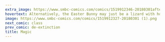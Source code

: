 ```yaml
---
extra_image: https://www.smbc-comics.com/comics/1519912346-20180301after (1).png
hovertext: Alternatively, the Easter Bunny may just be a lizard with horrifically mutated skin and bones.
image: https://www.smbc-comics.com/comics/1519912327-20180301 (1).png
next_comic: class
prev_comic: de-extinction
title: Magic
---
```


